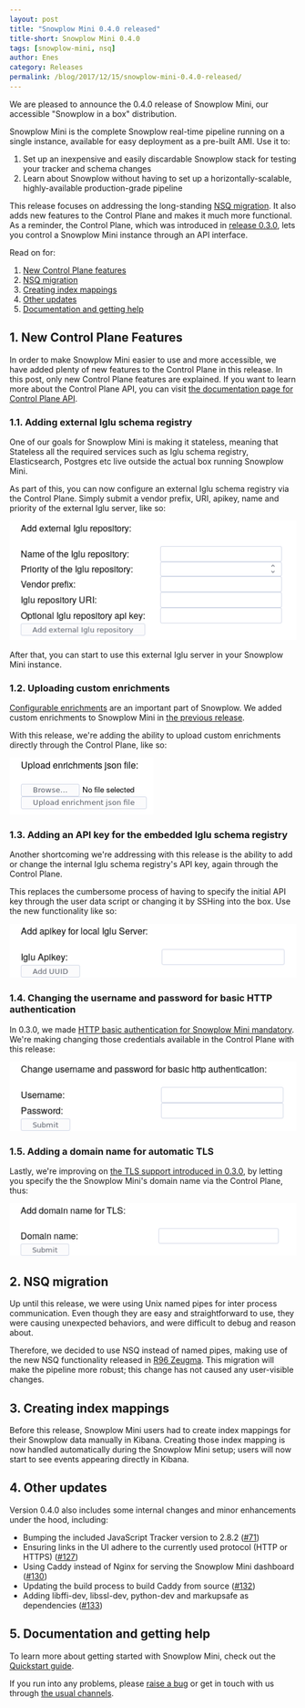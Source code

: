 ```yaml
---
layout: post
title: "Snowplow Mini 0.4.0 released"
title-short: Snowplow Mini 0.4.0
tags: [snowplow-mini, nsq]
author: Enes
category: Releases
permalink: /blog/2017/12/15/snowplow-mini-0.4.0-released/
---
```


We are pleased to announce the 0.4.0 release of Snowplow Mini, our accessible "Snowplow in a box"
distribution.

Snowplow Mini is the complete Snowplow real-time pipeline running on a single instance, available
for easy deployment as a pre-built AMI. Use it to:

1. Set up an inexpensive and easily discardable Snowplow stack for testing your tracker and schema changes
2. Learn about Snowplow without having to set up a horizontally-scalable, highly-available production-grade pipeline

This release focuses on addressing the long-standing [NSQ migration][nsq-migration-issue].
It also adds new features to the Control Plane and makes it much more functional. As a reminder,
the Control Plane, which was introduced in [release 0.3.0][mini-0.3-control-plane], lets you
control a Snowplow Mini instance through an API interface.

Read on for:

<!--more-->

1. [New Control Plane features](/blog/2017/10/04/snowplow-mini-0.4.0-released#control-plane)
2. [NSQ migration](/blog/2017/10/04/snowplow-mini-0.4.0-released#nsq-migration)
3. [Creating index mappings](/blog/2017/10/04/snowplow-mini-0.4.0-released#index-mappings)
4. [Other updates](/blog/2017/10/04/snowplow-mini-0.4.0-released#other-changes)
5. [Documentation and getting help](/blog/2017/10/04/snowplow-mini-0.4.0-released#help)


<h2 id="control-plane">1. New Control Plane Features</h2>

In order to make Snowplow Mini easier to use and more accessible, we have added plenty of new features
to the Control Plane in this release. In this post, only new Control Plane features are explained.
If you want to learn more about the Control Plane API, you can visit
[the documentation page for Control Plane API][control-plane-doc].

<h3>1.1. Adding external Iglu schema registry</h3>

One of our goals for Snowplow Mini is making it stateless, meaning that Stateless all the required
services such as Iglu schema registry, Elasticsearch, Postgres etc live outside the actual
box running Snowplow Mini.

As part of this, you can now configure an external Iglu schema registry via the Control Plane. Simply submit
a vendor prefix, URI, apikey, name and priority of the external Iglu server, like so:

![external-iglu][external-iglu-img]

After that, you can start to use this external Iglu server in your Snowplow Mini instance.

<h3>1.2. Uploading custom enrichments</h3>

[Configurable enrichments][enrichments-info] are an important part of Snowplow. We added custom enrichments to
Snowplow Mini in [the previous release][mini-0.3-enrichments].

With this release, we're adding the ability to upload custom enrichments directly through the Control Plane, like so:

![enrichments][enrichments-img]

<h3>1.3. Adding an API key for the embedded Iglu schema registry</h3>

Another shortcoming we're addressing with this release is the ability to add or change the internal
Iglu schema registry's API key, again through the Control Plane.

This replaces the cumbersome process of having to specify the initial API key through the user data script or changing it by SSHing into the box. Use the new functionality like so:

![api-key][api-key-img]

<h3>1.4. Changing the username and password for basic HTTP authentication</h3>

In 0.3.0, we made [HTTP basic authentication for Snowplow Mini mandatory][mini-0.3-auth]. We're
making changing those credentials available in the Control Plane with this release:

![credentials][credentials-img]

<h3>1.5. Adding a domain name for automatic TLS</h3>

Lastly, we're improving on [the TLS support introduced in 0.3.0][mini-0.3-tls], by letting you specify the
the Snowplow Mini's domain name via the Control Plane, thus:

![tls][tls-img]

<h2 id="nsq-migration">2. NSQ migration</h2>

Up until this release, we were using Unix named pipes for inter process communication. Even though
they are easy and straightforward to use, they were causing unexpected behaviors, and were difficult
to debug and reason about.

Therefore, we decided to use NSQ instead of named pipes, making use of the new NSQ functionality released in
[R96 Zeugma][r96-zeugma-post]. This migration will make the pipeline more robust; this
change has not caused any user-visible changes.

<h2 id="index-mappings">3. Creating index mappings</h2>

Before this release, Snowplow Mini users had to create index mappings for their Snowplow data manually in Kibana. Creating
those index mapping is now handled automatically during the Snowplow Mini setup; users will now start to see events
appearing directly in Kibana.

<h2 id="other-changes">4. Other updates</h2>

Version 0.4.0 also includes some internal changes and minor enhancements under the hood, including:

* Bumping the included JavaScript Tracker version to 2.8.2 ([#71][71])
* Ensuring links in the UI adhere to the currently used protocol (HTTP or HTTPS) ([#127][127])
* Using Caddy instead of Nginx for serving the Snowplow Mini dashboard ([#130][130])
* Updating the build process to build Caddy from source ([#132][132])
* Adding libffi-dev, libssl-dev, python-dev and markupsafe as dependencies ([#133][133])

<h2 id="help">5. Documentation and getting help</h2>

To learn more about getting started with Snowplow Mini, check out the [Quickstart guide][quickstart].

If you run into any problems, please [raise a bug][issues] or get in touch with us through [the usual channels][talk-to-us].

[nsq-migration-issue]: https://github.com/snowplow/snowplow-mini/issues/24
[control-plane-doc]: https://github.com/snowplow/snowplow-mini/wiki/Control-Plane-API
[enrichments-info]: https://github.com/snowplow/snowplow/wiki/Configurable-enrichments

[r96-zeugma-post]: https://snowplowanalytics.com/blog/2017/11/21/snowplow-r96-zeugma-released-with-nsq-support/

[71]: https://github.com/snowplow/snowplow-mini/issues/71
[127]: https://github.com/snowplow/snowplow-mini/issues/127
[130]: https://github.com/snowplow/snowplow-mini/issues/130
[132]: https://github.com/snowplow/snowplow-mini/issues/132
[133]: https://github.com/snowplow/snowplow-mini/issues/133

[quickstart]: https://github.com/snowplow/snowplow-mini/wiki/Quickstart-guide
[issues]: https://github.com/snowplow/snowplow-mini/issues/new
[talk-to-us]: https://github.com/snowplow/snowplow/wiki/Talk-to-us

[mini-0.3-enrichments]: https://snowplowanalytics.com/blog/2017/08/30/snowplow-mini-0.3.0-released/#basic-enrichments
[mini-0.3-tls]: https://snowplowanalytics.com/blog/2017/08/30/snowplow-mini-0.3.0-released/#out-of-the-box-ssl
[mini-0.3-auth]: https://snowplowanalytics.com/blog/2017/08/30/snowplow-mini-0.3.0-released/#http-auth
[mini-0.3-control-plane]: https://snowplowanalytics.com/blog/2017/08/30/snowplow-mini-0.3.0-released/#control-plane

[external-iglu-img]: /assets/img/blog/2017/12/mini_iglu_external_server.png
[enrichments-img]: /assets/img/blog/2017/12/mini_enrichments.png
[api-key-img]: /assets/img/blog/2017/12/mini_api_key.png
[tls-img]: /assets/img/blog/2017/12/mini_tls.png
[credentials-img]: /assets/img/blog/2017/12/mini_credentials.png
